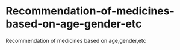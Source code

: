 # Recommendation-of-medicines-based-on-age-gender-etc
Recommendation of medicines based on age,gender,etc
